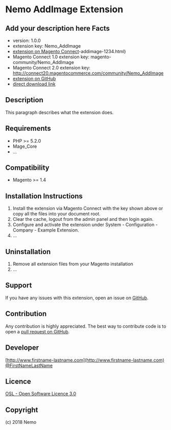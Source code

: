 Nemo AddImage Extension
=====================
Add your description here
Facts
-----
- version: 1.0.0
- extension key: Nemo_AddImage
- [extension on Magento Connect](http://www.magentocommerce.com/magento-connect/nemo)-addimage-1234.html)
- Magento Connect 1.0 extension key: magento-community/Nemo_AddImage
- Magento Connect 2.0 extension key: http://connect20.magentocommerce.com/community/Nemo_AddImage
- [extension on GitHub](https://github.com/nemo/Nemo_AddImage)
- [direct download link](http://connect.magentocommerce.com/community/get/Nemo_AddImage-1.0.0.tgz)

Description
-----------
This paragraph describes what the extension does.

Requirements
------------
- PHP >= 5.2.0
- Mage_Core
- ...

Compatibility
-------------
- Magento >= 1.4

Installation Instructions
-------------------------
1. Install the extension via Magento Connect with the key shown above or copy all the files into your document root.
2. Clear the cache, logout from the admin panel and then login again.
3. Configure and activate the extension under System - Configuration - Company - Example Extension.
4. ...

Uninstallation
--------------
1. Remove all extension files from your Magento installation
2. ...

Support
-------
If you have any issues with this extension, open an issue on [GitHub](https://github.com/nemo/Nemo_AddImage/issues).

Contribution
------------
Any contribution is highly appreciated. The best way to contribute code is to open a [pull request on GitHub](https://help.github.com/articles/using-pull-requests).

Developer
---------

[http://www.firstname-lastname.com](http://www.firstname-lastname.com)
[@FirstNameLastName](https://twitter.com/FirstNameLastName)

Licence
-------
[OSL - Open Software Licence 3.0](http://opensource.org/licenses/osl-3.0.php)

Copyright
---------
(c) 2018 Nemo

